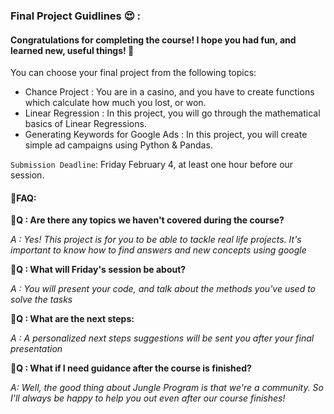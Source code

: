 ### Final Project Guidlines 😍 :

#### Congratulations for completing the course! I hope you had fun, and learned new, useful things! 🎊

You can choose your final project from the following topics: 

- Chance Project : You are in a casino, and you have to create functions which calculate how much you lost, or won. 
- Linear Regression : In this project, you will go through the mathematical basics of Linear Regressions. 
- Generating Keywords for Google Ads : In this project, you will create simple ad campaigns using Python & Pandas. 


`Submission Deadline`: Friday February 4, at least one hour before our session. 

#### 📙FAQ: 

**🤔Q : Are there any topics we haven't covered during the course?** 

*A : Yes! This project is for you to be able to tackle real life projects. It's important to know how to find answers and new concepts using google*


**🤔Q : What will Friday's session be about?**

*A : You will present your code, and talk about the methods you've used to solve the tasks*


**🤔Q : What are the next steps:**

*A : A personalized next steps suggestions will be sent you after your final presentation*

**🤔Q : What if I need guidance after the course is finished?**

*A: Well, the good thing about Jungle Program is that we're a community. So I'll always be happy to help you out even after our course finishes!*




